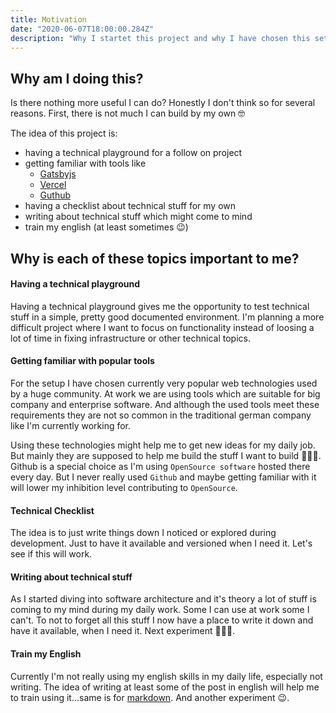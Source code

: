 ```yaml
---
title: Motivation
date: "2020-06-07T18:00:00.284Z"
description: "Why I startet this project and why I have chosen this setup."
---
```


## Why am I doing this?

Is there nothing more useful I can do?
Honestly I don't think so for several reasons. First, there is not much I can build by my own 🤓

The idea of this project is:

- having a technical playground for a follow on project
- getting familiar with tools like
  - [Gatsbyjs](https://www.gatsbyjs.org/)
  - [Vercel](https://vercel.com/)
  - [Guthub](https://github.com/)
- having a checklist about technical stuff for my own
- writing about technical stuff which might come to mind
- train my english (at least sometimes 😉)

## Why is each of these topics important to me?

#### Having a technical playground

Having a technical playground gives me the opportunity to test technical stuff in a simple, pretty good documented environment. I'm planning a more difficult project where I want to focus on functionality instead of loosing a lot of time in fixing infrastructure or other technical topics.

#### Getting familiar with popular tools

For the setup I have chosen currently very popular web technologies used by a huge community. At work we are using tools which are suitable for big company and enterprise software. And although the used tools meet these requirements they are not so common in the traditional german company like I'm currently working for.

Using these technologies might help me to get new ideas for my daily job. But mainly they are supposed to help me build the stuff I want to build 🧑🏻‍💻. Github is a special choice as I'm using `OpenSource software` hosted there every day. But I never really used `Github` and maybe getting familiar with it will lower my inhibition level contributing to `OpenSource`.

#### Technical Checklist

The idea is to just write things down I noticed or explored during development. Just to have it available and versioned when I need it. Let's see if this will work.

#### Writing about technical stuff

As I started diving into software architecture and it's theory a lot of stuff is coming to my mind during my daily work. Some I can use at work some I can't. To not to forget all this stuff I now have a place to write it down and have it available, when I need it. Next experiment 🧑🏻‍🔬.

#### Train my English

Currently I'm not really using my english skills in my daily life, especially not writing. The idea of writing at least some of the post in english will help me to train using it...same is for [markdown](https://de.wikipedia.org/wiki/Markdown#:~:text=Markdown%20ist%20eine%20vereinfachte%20Auszeichnungssprache,weitere%20Konvertierung%20leicht%20lesbar%20ist.). And another experiment 😉.
